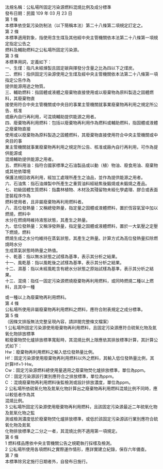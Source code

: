 法規名稱：公私場所固定污染源燃料混燒比例及成分標準  
發布日期：民國 109 年 03 月 23 日  
第 1 條  
本標準依空氣污染防制法（以下簡稱本法）第二十八條第二項規定訂定之。  
第 2 條  
本標準適用對象，指使用含生煤及其他經中央主管機關依本法第二十八條第一項規定指定公告之  
燃料及輔助燃料之公私場所固定污染源。  
第 3 條  
本標準用詞，定義如下：  
一、生煤：指凡未經煉製且固定碳與揮發分含量之比為四以下之煤炭。  
二、燃料：指供固定污染源使用之生煤及經中央主管機關依本法第二十八條第一項指定公告作為  
提供能源用途之物質。  
三、輔助燃料：指固體或液體之廢棄物直接使用或以廢棄物為原料製造之固體燃料，其廢棄物直  
接使用符合中央主管機關或中央目的事業主管機關就事業廢棄物再利用之規定所公告、核准  
或廠內自行再利用，可混燒輔助提供能源之用者。  
四、廢棄物再利用燃料：包括以廢棄物再利用作為燃料或輔助燃料，指固體或液體之廢棄物直接  
使用或以廢棄物為原料製造之固體燃料，其廢棄物直接使用符合中央主管機關或中央目的事  
業主管機關就事業廢棄物再利用之規定所公告、核准或廠內自行再利用，可作為提供能源或  
混燒輔助提供能源之用者。  
五、燃料用油：指符合國家標準之石油製品或以動（植）物油、廢食用油、廢棄物或其他依環境  
保護法規回收再利用，經加工處理所產生之油品，並作為提供能源之用者。  
六、石油焦：指石油煉製中所產生之重質油料經結焦後鍛燒或未鍛燒之產品。  
七、初級固體生質燃料：指農林植物、木材及其殘留物未經化學處理、膠合或表面塗裝程序作為  
燃料使用者，且非屬廢棄物再利用燃料者。  
八、高位發熱量：又稱總發熱量，指定量之固體或液體燃料，置於恆容氣室中加以燃燒，燃料中  
水分在燃燒時維持液態狀態，其產生之熱量。  
九、低位發熱量：又稱淨發熱量，指定量之固體或液體燃料，置於一大氣壓之定壓下燃燒，燃料  
燃燒生成之水分均維持在蒸氣狀態，其產生之熱量。計算方式為高位發熱量扣除燃燒時水分  
生成蒸氣狀態時熱量之熱值。  
十、乾基：指以無水狀態之試樣為基準，表示其分析之結果。  
十一、風乾基：指以風乾後之試樣為基準，表示其分析之結果。  
十二、濕基：指以未經風乾含有總水分狀態之原始試樣為基準，表示其分析之結果。  
十三、混燒：指任一固定污染源燃燒廢棄物再利用燃料，或同時燃燒二種以上燃料，且其中一種  


或一種以上為廢棄物再利用燃料。  
第 4 條  
公私場所使用非屬廢棄物再利用燃料之燃料，應符合附表規定之成分標準。  
第 5 條  
（因條文排版無法完整呈現內容，請詳閱完整條文檔案）  
1 公私場所固定污染源使用廢棄物再利用燃料，且固定污染源應符合硫氧化物及氮氧化物排放標準  
較廢棄物焚化爐排放標準寬鬆時，其混燒比例上限應依其排放標準計算，其計算公式如下：  
Hw：廢棄物再利用燃料之輸入低位發熱量比例。  
Hf：固定污染源使用廢棄物再利用燃料以外之燃料，其輸入低位發熱量比例，其計算Hf=1-Hw。  
Cw：固定污染源燃料總使用量適用之廢棄物焚化爐排放標準，單位為ppm。  
Cf：固定污染源該行業別應符合之排放標準，單位為ppm。  
C ：混燒廢棄物再利用燃料後監檢測或設計排放濃度，單位為ppm。  
2 公私場所依硫氧化物及氮氧化物計算出之廢棄物再利用燃料混燒比例不同時，應以較低者作為其  
混燒比例。  
3 公私場所固定污染源使用廢棄物再利用燃料，且該固定污染源最近二年硫氧化物及氮氧化物之監  
測或檢測濃度低於廢棄物焚化爐排放標準，或低於該固定污染源該行業別應符合硫氧化物及氮氧  
化物排放標準之二分之一者，其混燒比例不適用第一項規定。  
第 6 條  
1 燃料樣品應依中央主管機關公告之規範執行採樣及檢測。  
2 公私場所使用各項燃料之實際運作情形，應詳實建立紀錄，保存六年備查。  
第 7 條  
本標準除另定施行日期者外，自發布日施行。  



